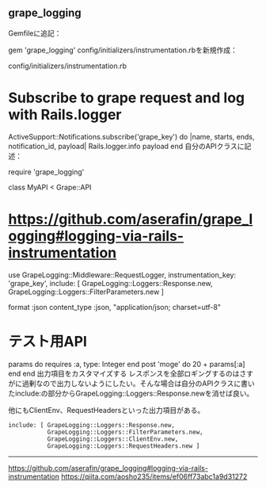 ## grape_logging

Gemfileに追記：

gem 'grape_logging'
config/initializers/instrumentation.rbを新規作成：

config/initializers/instrumentation.rb
# Subscribe to grape request and log with Rails.logger
ActiveSupport::Notifications.subscribe('grape_key') do |name, starts, ends, notification_id, payload|
  Rails.logger.info payload
end
自分のAPIクラスに記述：

require 'grape_logging'

class MyAPI < Grape::API
  # https://github.com/aserafin/grape_logging#logging-via-rails-instrumentation
  use GrapeLogging::Middleware::RequestLogger,
      instrumentation_key: 'grape_key',
      include: [ GrapeLogging::Loggers::Response.new,
                GrapeLogging::Loggers::FilterParameters.new ]

  format :json
  content_type :json, "application/json; charset=utf-8"

  # テスト用API
  params do
    requires :a, type: Integer
  end
  post 'moge' do
    20 + params[:a]
  end
end
出力項目をカスタマイズする
レスポンスを全部ロギングするのはさすがに過剰なので出力しないようにしたい。そんな場合は自分のAPIクラスに書いたinclude:の部分からGrapeLogging::Loggers::Response.newを消せば良い。

他にもClientEnv、RequestHeadersといった出力項目がある。

    include: [ GrapeLogging::Loggers::Response.new,
               GrapeLogging::Loggers::FilterParameters.new,
               GrapeLogging::Loggers::ClientEnv.new,
               GrapeLogging::Loggers::RequestHeaders.new ]



---

https://github.com/aserafin/grape_logging#logging-via-rails-instrumentation
https://qiita.com/aosho235/items/ef06ff73abc1a9d31272